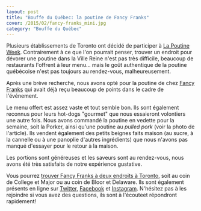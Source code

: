 ```yaml
---
layout: post
title: "Bouffe du Québec: la poutine de Fancy Franks"
cover: /2015/02/fancy-franks_mini.jpg
category: "Bouffe du Québec"
---
```


Plusieurs établissements de Toronto ont décidé de participer à [La Poutine Week](http://lapoutineweek.com/toronto). Contrairement à ce que l'on pourrait penser, trouver un endroit pour dévorer une poutine dans la Ville Reine n'est pas très difficile, beaucoup de restaurants l'offrent à leur menu... mais le goût authentique de la poutine québécoise n'est pas toujours au rendez-vous, malheureusement.

Après une brève recherche, nous avons opté pour la poutine de chez [Fancy Franks](http://www.fancyfranks.com/) qui avait déjà reçu beaucoup de points dans le cadre de l'événement.

Le menu offert est assez vaste et tout semble bon. Ils sont également reconnus pour leurs hot-dogs \"gourmet\" que nous essaieront volontiers une autre fois. Nous avons commandé la poutine en vedette pour la semaine, soit la Porker, ainsi qu'une poutine au _pulled pork_ (voir la photo de l'article). Ils vendent également des petits beignes faits maison (au sucre, à la cannelle ou à une panoplie d'autres ingrédients) que nous n'avons pas manqué d'essayer pour le retour à la maison.

Les portions sont généreuses et les saveurs sont au rendez-vous, nous avons été très satisfaits de notre expérience gustative.

Vous pourrez [trouver Fancy Franks à deux endroits à Toronto](http://www.fancyfranks.com/contact), soit au coin de College et Major ou au coin de Bloor et Delaware. Ils sont également présents en ligne sur [Twitter](https://twitter.com/FancyFranks), [Facebook](http://www.facebook.com/FancyFranksGourmetHotDogs?ref=hl) et [Instagram](http://instagram.com/fancy_franks). N'hésitez pas à les rejoindre si vous avez des questions, ils sont à l'écouteet répondront rapidement!
